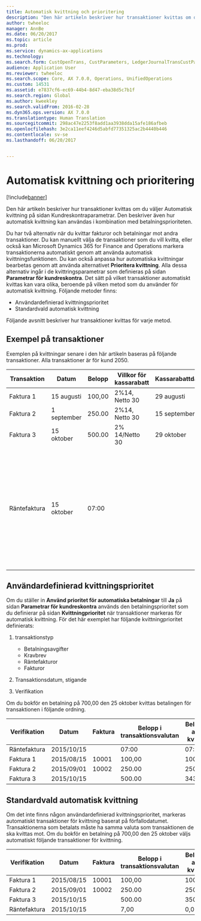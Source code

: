 ```yaml
---
title: Automatisk kvittning och prioritering
description: "Den här artikeln beskriver hur transaktioner kvittas om du väljer Automatisk kvittning på sidan Kundreskontraparametrar. Den beskriver även hur automatisk kvittning kan användas i kombination med betalningsprioriteten."
author: twheeloc
manager: AnnBe
ms.date: 06/20/2017
ms.topic: article
ms.prod: 
ms.service: dynamics-ax-applications
ms.technology: 
ms.search.form: CustOpenTrans, CustParameters, LedgerJournalTransCustPaym
audience: Application User
ms.reviewer: twheeloc
ms.search.scope: Core, AX 7.0.0, Operations, UnifiedOperations
ms.custom: 14531
ms.assetid: e7837cf6-ec69-44b4-8d47-eba38d5c7b1f
ms.search.region: Global
ms.author: kweekley
ms.search.validFrom: 2016-02-28
ms.dyn365.ops.version: AX 7.0.0
ms.translationtype: Human Translation
ms.sourcegitcommit: 298ac47e2253f8add1aa3938dda15afe186afbeb
ms.openlocfilehash: 3e2ca11eef4246d5abfd77351325ac2b4440b446
ms.contentlocale: sv-se
ms.lasthandoff: 06/20/2017


---
```


# <a name="automatic-settlement-and-prioritization"></a>Automatisk kvittning och prioritering

[!include[banner](../includes/banner.md)]


Den här artikeln beskriver hur transaktioner kvittas om du väljer Automatisk kvittning på sidan Kundreskontraparametrar. Den beskriver även hur automatisk kvittning kan användas i kombination med betalningsprioriteten.

Du har två alternativ när du kvittar fakturor och betalningar mot andra transaktioner. Du kan manuellt välja de transaktioner som du vill kvitta, eller också kan Microsoft Dynamics 365 for Finance and Operations markera transaktionerna automatiskt genom att använda automatisk kvittningsfunktionen. Du kan också anpassa hur automatiska kvittningar bearbetas genom att använda alternativet **Prioritera kvittning**. Alla dessa alternativ ingår i de kvittringsparametrar som definieras på sidan **Parametrar för kundreskontra**. Det sätt på vilket transaktioner automatiskt kvittas kan vara olika, beroende på vilken metod som du använder för automatisk kvittning. Följande metoder finns:

-   Användardefinierad kvittningsprioritet
-   Standardvald automatisk kvittning

Följande avsnitt beskriver hur transaktioner kvittas för varje metod.

## <a name="example-transactions"></a>Exempel på transaktioner
Exemplen på kvittningar senare i den här artikeln baseras på följande transaktioner. Alla transaktioner är för kund 2050.

| Transaktion   | Datum        | Belopp | Villkor för kassarabatt | Kassarabattdatum | Kommentarer                                                                                                                                                                                      |
|---------------|-------------|--------|---------------------|--------------------|-----------------------------------------------------------------------------------------------------------------------------------------------------------------------------------------------|
| Faktura 1     | 15 augusti   | 100,00 | 2%14, Netto 30        | 29 augusti          |                                                                                                                                                                                               |
| Faktura 2     | 1 september | 250.00 | 2%14, Netto 30        | 15 september       |                                                                                                                                                                                               |
| Faktura 3     | 15 oktober  | 500.00 | 2% 14/Netto 30        | 29 oktober         |                                                                                                                                                                                               |
| Räntefaktura | 15 oktober  | 07:00   |                     |                    | Den här räntefakturan gäller faktura 1 och 2. Beloppet beräknas som 2 % ränta på belopp som är mer eller 30 dagar efter förfallodatum. T.ex. 0,02 × (100,00 + 250,00) = 7,00. |

## <a name="userdefined-settlement-priority"></a>Användardefinierad kvittningsprioritet
Om du ställer in **Använd prioritet för automatiska betalningar** till **Ja** på sidan **Parametrar för kundreskontra** används den betalningsprioritet som du definierar på sidan **Kvittningprioritet** när transaktioner markeras för automatisk kvittning. För det här exemplet har följande kvittningprioritet definierats:

1.  transaktionstyp
    -   Betalningsavgifter
    -   Kravbrev
    -   Räntefakturor
    -   Fakturor

2.  Transaktionsdatum, stigande
3.  Verifikation

Om du bokför en betalning på 700,00 den 25 oktober kvittas betalingen för transaktionen i följande ordning.

| Verifikation       | Datum       | Faktura | Belopp i transaktionsvalutan | Belopp att kvitta | Saldo | Valuta |
|---------------|------------|---------|--------------------------------|------------------|---------|----------|
| Räntefaktura | 2015/10/15 |         | 07:00                           | 07:00             | 0,00    | USD      |
| Faktura 1     | 2015/08/15  | 10001   | 100,00                         | 100,00           | 0,00    | USD      |
| Faktura 2     | 2015/09/01   | 10002   | 250.00                         | 250.00           | 0,00    | USD      |
| Faktura 3     | 2015/10/15 |         | 500.00                         | 343,00           | 157,00  | USD      |

## <a name="default-automatic-settlement"></a>Standardvald automatisk kvittning
Om det inte finns någon användardefinierad kvittningsprioritet, markeras automatiskt transaktioner för kvittning baserat på förfallodatumet. Transaktionerna som betalats måste ha samma valuta som transaktionen de ska kvittas mot. Om du bokför en betalning på 700,00 den 25 oktober väljs automatiskt följande transaktioner för kvittning.

| Verifikation       | Datum       | Faktura | Belopp i transaktionsvalutan | Belopp att kvitta | Saldo | Valuta |
|---------------|------------|---------|--------------------------------|------------------|---------|----------|
| Faktura 1     | 2015/08/15  | 10001   | 100,00                         | 100,00           | 0,00    | USD      |
| Faktura 2     | 2015/09/01   | 10002   | 250.00                         | 250.00           | 0,00    | USD      |
| Faktura 3     | 2015/10/15 |         | 500.00                         | 350,00           | 150,00  | USD      |
| Räntefaktura | 2015/10/15 |         | 7,00                           | 0,00             | 0,00    | USD      |






